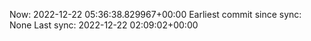 Now: 2022-12-22 05:36:38.829967+00:00 Earliest commit since sync: None Last sync: 2022-12-22 02:09:02+00:00
